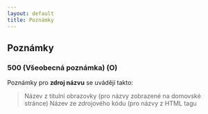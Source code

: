 ```yaml
---
layout: default
title: Poznámky
---
```


## Poznámky

### 500 (Všeobecná poznámka) (O)

Poznámky pro **zdroj názvu** se uvádějí takto:


> Název z titulní obrazovky (pro názvy zobrazené na domovské stránce)
> Název ze zdrojového kódu (pro názvy z HTML tagu <title>)



Poznámky pro zdroj názvu a datum prohlédnutí zdroje se slučují do jedné poznámky s tímto zněním:

``
Název z titulní obrazovky (verze z 2.3.2007)
pozn.: datum vztahující se k verzi dokumentu se uvádí bez nul, přestože v šabloně jsou vždy dvě hvězdičky **.**.20** - tedy nikoli 02.03.2007, ale 2.3.2007
``


Pokud je z hlavního názvu vypuštěn rok, nebo jiný měnící se údaj, zapisuje se poznámka:
Součástí hlavního názvu je označení (roku/čísla...).

Pokud dojde ke změně názvu, upravíme pole 245 a také datum v poli 500.

Poznámka se zapisuje pouze v určených případech - viz pole 245.


### 520 (Resumé) (O)
Stručný, výstižný popis obsahu zdroje. Do pole 520 zapisujeme poznámku, že součástí stránek je také časopis, pokud pro něj již není vytvořený záznam (v opačném případě se použije pole 787 nebo 700 $i).


### 588 (Poznámka k zdroji popisu) (O)
* uvádí se u pokračujících online zdrojů
* datum prohlédnutí zdroje, na němž je založen popis
  * kombinovaná poznámka
    * poznámka typu „Popsáno podle“
    * poznámkou o pramenu popisu hlavního názvu
* indikátory jsou prázdné
* např.: 588 $a Popsáno podle: ...; název z titulní obrazovky (verze z 9.1.2015)
